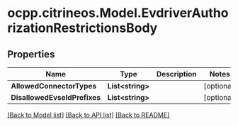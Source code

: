 # ocpp.citrineos.Model.EvdriverAuthorizationRestrictionsBody
## Properties

Name | Type | Description | Notes
------------ | ------------- | ------------- | -------------
**AllowedConnectorTypes** | **List&lt;string&gt;** |  | [optional] 
**DisallowedEvseIdPrefixes** | **List&lt;string&gt;** |  | [optional] 

[[Back to Model list]](../README.md#documentation-for-models) [[Back to API list]](../README.md#documentation-for-api-endpoints) [[Back to README]](../README.md)

